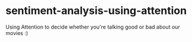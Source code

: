 # sentiment-analysis-using-attention
Using Attention to decide whether you're talking good or bad about our movies :)
